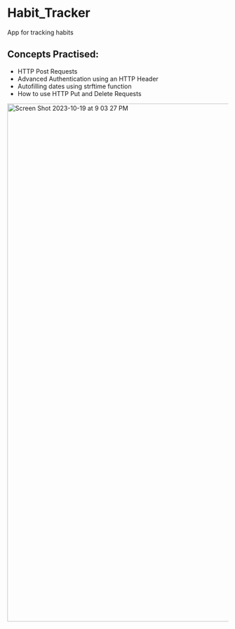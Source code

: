 # Habit_Tracker
 App for tracking habits
 ## Concepts Practised:
   - HTTP Post Requests
   - Advanced Authentication using an HTTP Header
   - Autofilling dates using strftime function
   - How to use HTTP Put and Delete Requests
 
<img width="1182" alt="Screen Shot 2023-10-19 at 9 03 27 PM" src="https://github.com/AymirAydinli/Habit_Tracker/assets/22778361/ef12f300-6638-46c4-aadc-f341260de00b">
